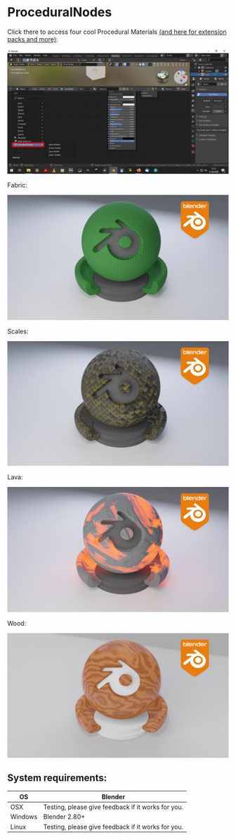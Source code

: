 # ProceduralNodes

Click there to access four cool Procedural Materials [(and here for extension packs and more)](https://gumroad.com/blenderdefender):

![Open Headfile](/Screenshots/picture1.png?raw=true)

Fabric:


![Open Headfile](/Screenshots/DefaultPackFabricRenderFinal.png?raw=true)

Scales:


![Open Headfile](/Screenshots/DefaultPackScalesRenderFinal.png?raw=true)

Lava:


![Open Headfile](/Screenshots/DefaultPackLavaRenderFinal.png?raw=true)

Wood:


![Open Headfile](/Screenshots/DefaultPackWoodRenderFinal.png?raw=true)

## System requirements:
| **OS** | **Blender** |
| ------------- | ------------- |
| OSX | Testing, please give feedback if it works for you. |
| Windows | Blender 2.80+ |
| Linux | Testing, please give feedback if it works for you. |
